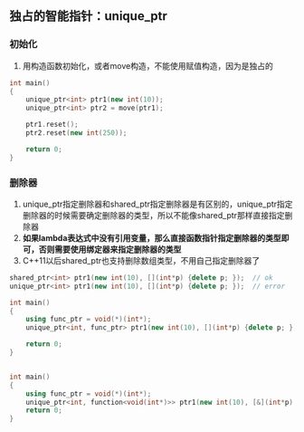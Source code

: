 ## 独占的智能指针：unique_ptr



### 初始化

1. 用构造函数初始化，或者move构造，不能使用赋值构造，因为是独占的

```c++
int main()
{
    unique_ptr<int> ptr1(new int(10));
    unique_ptr<int> ptr2 = move(ptr1);

    ptr1.reset();
    ptr2.reset(new int(250));

    return 0;
}
```



### 删除器

1. unique_ptr指定删除器和shared_ptr指定删除器是有区别的，unique_ptr指定删除器的时候需要确定删除器的类型，所以不能像shared_ptr那样直接指定删除器
2. **如果lambda表达式中没有引用变量，那么直接函数指针指定删除器的类型即可，否则需要使用绑定器来指定删除器的类型**
3. C++11以后shared_ptr也支持删除数组类型，不用自己指定删除器了

```c++
shared_ptr<int> ptr1(new int(10), [](int*p) {delete p; });	// ok
unique_ptr<int> ptr1(new int(10), [](int*p) {delete p; });	// error

int main()
{
    using func_ptr = void(*)(int*);
    unique_ptr<int, func_ptr> ptr1(new int(10), [](int*p) {delete p; });

    return 0;
}


int main()
{
    using func_ptr = void(*)(int*);
    unique_ptr<int, function<void(int*)>> ptr1(new int(10), [&](int*p) {delete p; });
    return 0;
}
```

